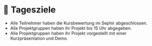 # 🏁 Tagesziele

* Alle Teilnehmer haben die Kursbewertung im Sephir abgeschlossen.
* Alle Projektgruppen haben ihr Projekt bis 15 Uhr abgegeben.
* Alle Projektgruppen haben ihr Projekt vorgestellt mit einer Kurzpräsentation und Demo.
